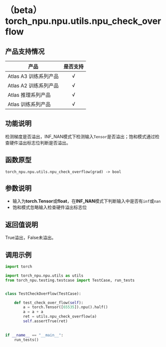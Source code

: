 # （beta）torch_npu.npu.utils.npu_check_overflow

## 产品支持情况

| 产品                                                         | 是否支持 |
| ------------------------------------------------------------ | :------: |
|<term>Atlas A3 训练系列产品</term>            |    √     |
|<term>Atlas A2 训练系列产品</term>  | √    |
|<term>Atlas 推理系列产品</term>                                       |    √     |
|<term>Atlas 训练系列产品</term>                                       |    √     |



## 功能说明

检测梯度是否溢出，INF_NAN模式下检测输入`Tensor`是否溢出；饱和模式通过检查硬件溢出标志位判断是否溢出。

## 函数原型

```
torch_npu.npu.utils.npu_check_overflow(grad) -> bool
```
## 参数说明

- 输入为**torch.Tensor**或**float**，在**INF_NAN**模式下判断输入中是否有`inf`或`nan`
- 饱和模式忽略输入检查硬件溢出标志位

## 返回值说明


True溢出，False未溢出。



## 调用示例

```python
import torch

import torch_npu.npu.utils as utils
from torch_npu.testing.testcase import TestCase, run_tests


class TestCheckOverFlow(TestCase):

    def test_check_over_flow(self):
        a = torch.Tensor([65535]).npu().half()
        a = a + a
        ret = utils.npu_check_overflow(a)
        self.assertTrue(ret)
 
 
if __name__ == "__main__":
    run_tests()
```

